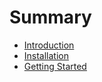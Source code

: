 # Summary

* [Introduction](README.md)
* [Installation](installation/README.md)
* [Getting Started](getting_started/README.md)

